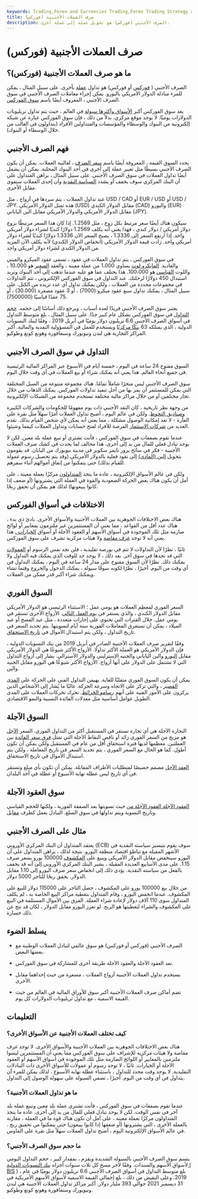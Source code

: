 ```yaml
---
keywords: Trading,Forex and Currencies Trading,Forex Trading Strategy and Education
title: صرف العملات الأجنبية (فوركس)
description: الصرف الأجنبي (فوركس) هو تحويل عملة إلى عملة أخرى.
---
```


# صرف العملات الأجنبية (فوركس)
## ما هو صرف العملات الأجنبية (فوركس)؟

الصرف الأجنبي ( [فوركس](/forex) أو فوركس) هو تداول [عملة](/currency) بأخرى. على سبيل المثال ، يمكن للمرء مبادلة الدولار الأمريكي باليورو. يمكن إجراء معاملات الصرف الأجنبي في سوق الصرف الأجنبي ، المعروف أيضًا باسم [سوق الفوركس](/forex-market).

يعد سوق الفوركس أكبر [الأسواق وأكثرها سيولة](/liquidmarket) في العالم ، حيث يتم تداول تريليونات الدولارات يوميًا. لا يوجد موقع مركزي. بدلاً من ذلك ، فإن سوق الفوركس عبارة عن شبكة إلكترونية من البنوك والوسطاء والمؤسسات والمتداولين الأفراد (يتداولون في الغالب من خلال الوسطاء أو البنوك).

## فهم الصرف الأجنبي

يحدد السوق القيمة ، المعروفة أيضًا باسم [سعر الصرف](/exchangerate) ، لغالبية العملات. يمكن أن يكون الصرف الأجنبي بسيطًا مثل تغيير عملة إلى أخرى في أحد البنوك المحلية. يمكن أن يشمل أيضًا تداول العملات في سوق الصرف الأجنبي. على سبيل المثال ، يراهن المتداول على أن البنك المركزي سوف يخفف أو يشدد [السياسة النقدية](/monetarypolicy) وأن إحدى العملات ستقوى مقابل الأخرى.

عند تداول العملات ، يتم سردها في أزواج ، مثل USD / CAD أو EUR / USD أو USD / JPY. هذه تمثل الدولار الأمريكي (USD) مقابل الدولار الكندي (CAD) واليورو (EUR) مقابل الدولار الأمريكي والدولار الأمريكي مقابل الين الياباني (JPY).

سيكون هناك أيضًا سعر مرتبط بكل زوج ، مثل 1.2569. إذا كان هذا السعر مرتبطًا بزوج دولار أمريكي / دولار كندي ، فهذا يعني أنه يكلف 1.2569 دولارًا كنديًا لشراء دولار أمريكي واحد. إذا ارتفع السعر إلى 1.3336 ، يصبح السعر الآن 1.3336 دولارًا كنديًا لشراء دولار أمريكي واحد. زادت قيمة الدولار الأمريكي (انخفاض الدولار الكندي) لأنه يكلف الآن المزيد من الدولار الكندي لشراء دولار أمريكي واحد.

في سوق الفوركس ، يتم تداول العملات في عقود ، تسمى عقود الميكرو والميني والعادية. [المايكرو لوت](/micro-lot) يساوي 1،000 من عملة معينة ، والعقد [الصغير](/mini-lot) هو 10،000 ، واللوت [القياسي](/standard-lot) هو 100،000. هذا يختلف عما هو عليه عندما تذهب إلى أحد البنوك وتريد استبدال 450 دولارًا لرحلتك. عند التداول في سوق الفوركس الإلكتروني ، تتم التداولات في مجموعات محددة من العملات ، ولكن يمكنك تداول أي عدد تريده من الكتل. على سبيل المثال ، يمكنك تداول سبع عقود ميكرو (7000) ، أو 3 عقود مصغرة (30.000) ، أو 75 عقدًا قياسيًا (7500000).

يعتبر سوق الصرف الأجنبي فريدًا لعدة أسباب ، ويرجع ذلك أساسًا إلى حجمه. [حجم التداول](/volumeoftrade) في سوق الفوركس بشكل عام كبير جدًا. على سبيل المثال ، بلغ متوسط التداول في أسواق الصرف الأجنبي 6.6 تريليون دولار يوميًا في أبريل 2019 ، وفقًا لبنك التسويات الدولية ، الذي يمتلكه 63 [بنكًا مركزيًا](/centralbank) ويستخدم للعمل في المسؤولية النقدية والمالية. أكبر المراكز التجارية هي لندن ونيويورك وسنغافورة وهونغ كونغ وطوكيو.

## التداول في سوق الصرف الأجنبي

السوق مفتوح 24 ساعة في اليوم ، خمسة أيام في الأسبوع عبر المراكز المالية الرئيسية في جميع أنحاء العالم. هذا يعني أنه يمكنك شراء أو بيع العملات في أي وقت خلال اليوم.

سوق الصرف الأجنبي ليس متجرًا شاملاً تمامًا. هناك مجموعة متنوعة من السبل المختلفة التي يمكن للمستثمر أن يمر بها من أجل تنفيذ تداولات الفوركس. يمكنك الذهاب من خلال تجار مختلفين أو من خلال مراكز مالية مختلفة تستخدم مجموعة من الشبكات الإلكترونية.

من وجهة نظر تاريخية ، كان النقد الأجنبي ذات يوم مفهومًا للحكومات والشركات الكبيرة [وصناديق التحوط](/hedgefund). ولكن في عالم اليوم ، أصبح تداول العملات أمرًا سهلاً مثل نقرة على الفأرة - لا تعد إمكانية الوصول مشكلة ، مما يعني أنه يمكن لأي شخص القيام بذلك. تقدم العديد من [شركات الاستثمار](/investmentcompany) الفرصة للأفراد لفتح حسابات وتداول العملات كيفما وشيئوا.

عندما تقوم بصفقات في سوق الفوركس ، فأنت تشتري أو تبيع عملة بلد معين. لكن لا يوجد تبادل فعلي للمال من يد إلى أخرى. هذا مخالف لما يحدث في كشك صرف العملات الأجنبية - فكر في سائح يزور تايمز سكوير في مدينة نيويورك من اليابان. قد يقومون بتحويل [الين (المادي)](/jpy-japanese-yen) إلى نقود فعلية بالدولار الأمريكي (وقد يتم تحصيل رسوم عمولة للقيام بذلك) حتى يتمكنوا من إنفاق أموالهم أثناء سفرهم.

ولكن في عالم الأسواق الإلكترونية ، عادة ما يتخذ [المتداولون](/trader) مركزًا بعملة معينة ، على أمل أن يكون هناك بعض الحركة الصعودية والقوة في العملة التي يشترونها (أو ضعف إذا كانوا يبيعونها) لذلك هم يمكن أن تحقق ربحًا.

## الاختلافات في أسواق الفوركس

هناك بعض الاختلافات الجوهرية بين العملات الأجنبية والأسواق الأخرى. بادئ ذي بدء ، هناك عدد أقل من القواعد ، مما يعني أن المستثمرين غير ملتزمون بمعايير أو لوائح صارمة مثل تلك الموجودة في أسواق الأسهم أو العقود الآجلة أو أسواق [الخيارات .](/option) هذا يعني أنه لا توجد [غرف مقاصة](/clearinghouse) ولا هيئات مركزية تشرف على سوق الفوركس.

ثانيًا ، نظرًا لأن التداولات لا تتم في بورصة تقليدية ، فلن تجد نفس الرسوم أو [العمولات](/commission) التي قد تجدها في سوق آخر. بعد ذلك ، لا يوجد حد للوقت الذي يمكنك فيه التداول ولا يمكنك ذلك. نظرًا لأن السوق مفتوح على مدار 24 ساعة في اليوم ، يمكنك التداول في أي وقت من اليوم. أخيرًا ، نظرًا لكونه سوقًا سيولة ، يمكنك الدخول والخروج وقتما تشاء ويمكنك شراء أكبر قدر ممكن من العملات.

## السوق الفوري

السعر الفوري لمعظم العملات هو يومي عمل ؛ الاستثناء الرئيسي هو الدولار الأمريكي مقابل الدولار الكندي ، والذي يستقر في [يوم العمل التالي](/business-day). الأزواج الأخرى تستقر في يومي عمل. خلال الفترات التي تحتوي على إجازات متعددة ، مثل عيد الفصح أو عيد الميلاد ، يمكن أن تستغرق المعاملات الفورية ستة أيام لتسويتها. يتم تحديد السعر في تاريخ التداول ، ولكن يتم استبدال الأموال في [تاريخ الاستحقاق](/valuedate).

وفقًا لتقرير صرف العملات الأجنبية الصادر في أبريل 2019 من بنك التسويات الدولية ، فإن الدولار الأمريكي هو العملة الأكثر تداولًا. الأزواج الأكثر شيوعًا هي الدولار الأمريكي مقابل [اليورو](/euro) والين الياباني والجنيه الإسترليني والدولار الأسترالي. يشار إلى أزواج التداول التي لا تشتمل على الدولار على أنها أزواج. الأزواج الأكثر شيوعًا هي اليورو مقابل الجنيه والين.

يمكن أن يكون السوق الفوري متقلبًا للغاية. يهيمن التداول الفني على الحركة على [المدى القصير](/shortterm) ، والتي تركز على الاتجاه وسرعة الحركة. غالبًا ما يُشار إلى الأشخاص الذين يركزون على الأمور الفنية على أنهم [رسامو الخرائط](/chartist). تحرك تحركات العملات على المدى الطويل عوامل أساسية مثل معدلات الفائدة النسبية والنمو الاقتصادي.

## السوق الآجلة

التجارة الآجلة هي أي تجارة تستقر في المستقبل أكثر من التداول الفوري. السعر [الآجل](/forwardprice) هو مزيج من السعر الفوري زائد أو ناقص النقاط الآجلة التي تمثل [فرق سعر الفائدة](/interest-rate-differential) بين العملتين. معظمها لديها فترة استحقاق أقل من عام في المستقبل ولكن يمكن أن تكون أطول. كما هو الحال مع السعر الفوري ، يتم تحديد السعر في تاريخ المعاملة ، ولكن يتم استبدال الأموال في تاريخ الاستحقاق.

[العقد الآجل](/forwardcontract) مصمم خصيصًا لمتطلبات الأطراف المقابلة. يمكن أن تكون بأي مبلغ وتستقر في أي تاريخ ليس عطلة نهاية الأسبوع أو عطلة في أحد البلدان.

## سوق العقود الآجلة

[العقود الآجلة العقود الآجلة من](/futures) حيث تسويتها بعد الصفقة الفورية ، ولكنها للحجم القياسي وتاريخ التسوية ويتم تداولها في سوق السلع. التبادل يعمل كطرف [مقابل](/counterparty).

## مثال على الصرف الأجنبي

يعتقد المتداول أن البنك المركزي الأوروبي (ECB) سوف يقوم بتيسير سياسته النقدية في الأشهر المقبلة مع تباطؤ اقتصاد منطقة اليورو. نتيجة لذلك ، يراهن المتداول على أن اليورو سينخفض مقابل الدولار الأمريكي ويبيع على [المكشوف](/short) 100000 يورو بسعر صرف 1.15. على مدى الأسابيع العديدة المقبلة ، يشير البنك المركزي الأوروبي إلى أنه قد يخفف بالفعل من سياسته النقدية. يؤدي ذلك إلى انخفاض سعر صرف اليورو إلى 1.10 مقابل الدولار. يحقق ربحًا للتاجر 5000 دولار.

من خلال بيع 100000 يورو على المكشوف ، حصل التاجر على 115000 دولار للبيع على المكشوف. عندما انخفض اليورو ، وقام المتداول بتغطية مراكز البيع الخاصة به ، لم يكلف المتداول سوى 110 آلاف دولار لإعادة شراء العملة. الفرق بين الأموال المستلمة في البيع على المكشوف والشراء لتغطيتها هو الربح. لو تعزز اليورو مقابل الدولار ، لكان قد نتج عن ذلك خسارة.

## يسلط الضوء

- الصرف الأجنبي (فوركس أو فوركس) هو سوق عالمي لتبادل العملات الوطنية مع بعضها البعض.

- تعد العقود الآجلة والعقود الآجلة طريقة أخرى للمشاركة في سوق الفوركس.

- يستخدم تداول العملات الأجنبية أزواج العملات ، مسعرة من حيث إحداهما مقابل الأخرى.

- تضم أماكن صرف العملات الأجنبية أكبر سوق للأوراق المالية في العالم من حيث القيمة الاسمية ، مع تداول تريليونات الدولارات كل يوم.

## التعليمات

### كيف تختلف العملات الأجنبية عن الأسواق الأخرى؟

هناك بعض الاختلافات الجوهرية بين العملات الأجنبية والأسواق الأخرى. لا توجد غرف مقاصة ولا هيئات مركزية للإشراف على سوق الفوركس مما يعني أن المستثمرين ليسوا ملتزمين بالمعايير أو اللوائح الصارمة مثل تلك الموجودة في أسواق الأسهم أو العقود الآجلة أو الخيارات. ثانيًا ، لا توجد رسوم أو عمولات للأسواق الأخرى ذات التبادلات التقليدية. لا يوجد وقت محدد للتداول ، باستثناء عطلة نهاية الأسبوع ، لذلك يمكن للمرء أن يتداول في أي وقت من اليوم. أخيرًا ، تضفي السيولة على سهولة الوصول إلى التداول.

### ما هو تداول العملات الأجنبية؟

عندما تقوم بصفقات في سوق الفوركس ، فأنت تشتري عملة بلد معين وتبيع عملة بلد آخر في نفس الوقت. لكن لا يوجد تبادل فعلي للمال من يد إلى أخرى. عادة ما يتخذ المتداولون مركزًا بعملة معينة ، على أمل أن تكون هناك قوة ما في العملة ، مقارنة بالعملة الأخرى ، التي يشترونها (أو ضعفها إذا كانوا يبيعون) حتى يتمكنوا من تحقيق ربح . في عالم الأسواق الإلكترونية اليوم ، أصبح تداول العملات سهلاً مثل نقرة على الماوس.

### ما حجم سوق الصرف الأجنبي؟

يتسم سوق الصرف الأجنبي بالسيولة الشديدة ويقزم ، بمقدار كبير ، حجم التداول اليومي لأسواق الأسهم والسندات. وفقًا لآخر مسح كل ثلاث سنوات أجراه [بنك التسويات الدولية (](/bis) [BIS](/bis) ) ، بلغ متوسط التداول في أسواق الصرف الأجنبي 6.6 تريليون دولار يوميًا في عام 2019. وعلى النقيض من ذلك ، بلغ إجمالي القيمة الاسمية لأسواق الأسهم الأمريكية في 31 ديسمبر 2021 حوالي 393 مليار دولار. أكبر مراكز تداول العملات الأجنبية هي لندن ونيويورك وسنغافورة وهونغ كونغ وطوكيو.

